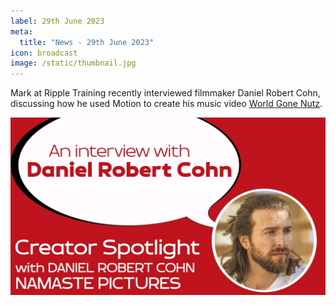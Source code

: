 ```yaml
---
label: 29th June 2023
meta:
  title: "News - 29th June 2023"
icon: broadcast
image: /static/thumbnail.jpg
---
```


Mark at Ripple Training recently interviewed filmmaker Daniel Robert Cohn, discussing how he used Motion to create his music video [World Gone Nutz](https://www.youtube.com/watch?v=--70I4a_F1w&t=0s).

[![](/static/daniel-robert-cohn.jpg)](https://www.youtube.com/watch?v=nwd-D9xUECQ)